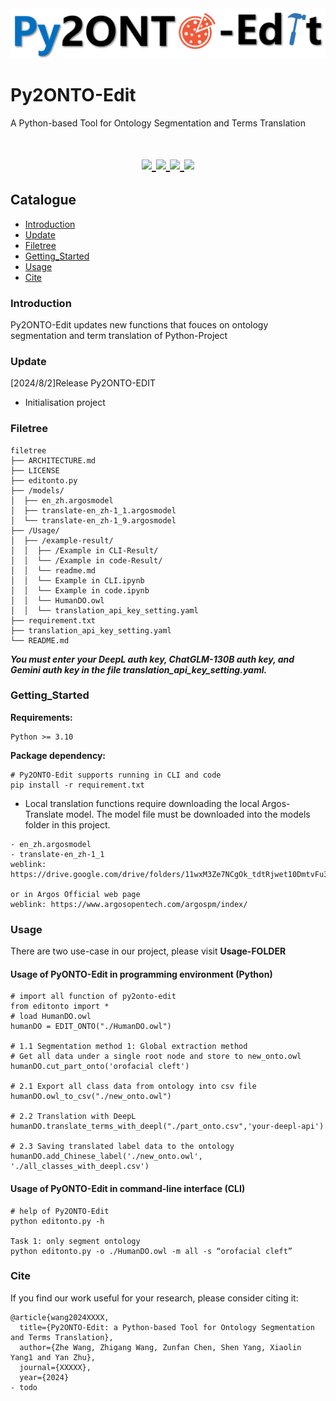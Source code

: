 <a href="https://github.com/MedportalProject/Py2ONTO-Edit">
  <img src="https://github.com/MedportalProject/Py2ONTO-Edit/blob/main/figs/logo-edit2.png" alt="Logo">
</a>

# Py2ONTO-Edit

A Python-based Tool for Ontology Segmentation and Terms Translation
<h1 align="center">
  <a href="">
    <img src="https://img.shields.io/badge/releases-v0.2-red" />
  </a>
  <a href="">
    <img src="https://img.shields.io/badge/docs-v1.0-yellow" />
  </a>
  <a href="">
    <img src="https://img.shields.io/badge/Ontology-Tools-blue" />
  </a>
  <a href="">
    <img src="https://img.shields.io/badge/LICENSE-LGPL 3-brightgreen" />
  </a>
</h1>

## Catalogue
- [Introduction](#Introduction)
- [Update](#Update)
- [Filetree](#Filetree)
- [Getting_Started](#Getting_Started)
- [Usage](#Usage)
- [Cite](#Cite)

### Introduction
Py2ONTO-Edit updates new functions that fouces on ontology segmentation and term translation of Python-Project

### Update
[2024/8/2]Release Py2ONTO-EDIT
- Initialisation project

### Filetree 
```
filetree 
├── ARCHITECTURE.md
├── LICENSE
├── editonto.py
├── /models/
│  ├── en_zh.argosmodel
│  ├── translate-en_zh-1_1.argosmodel
│  └── translate-en_zh-1_9.argosmodel
├── /Usage/
│  ├── /example-result/
│  │  ├── /Example in CLI-Result/
│  │  └── /Example in code-Result/
│  │  └── readme.md
│  │  └── Example in CLI.ipynb
│  │  └── Example in code.ipynb
│  │  └── HumanDO.owl
│  │  └── translation_api_key_setting.yaml
├── requirement.txt
├── translation_api_key_setting.yaml
└── README.md
```
_**You must enter your DeepL auth key, ChatGLM-130B auth key, and Gemini auth key in the file translation_api_key_setting.yaml.**_

### Getting_Started
**Requirements:**
```
Python >= 3.10
```

**Package dependency:**
```
# Py2ONTO-Edit supports running in CLI and code 
pip install -r requirement.txt
```

* Local translation functions require downloading the local Argos-Translate model. The model file must be downloaded into the models folder in this project.
```
- en_zh.argosmodel
- translate-en_zh-1_1
weblink: https://drive.google.com/drive/folders/11wxM3Ze7NCgOk_tdtRjwet10DmtvFu3i

or in Argos Official web page
weblink: https://www.argosopentech.com/argospm/index/
```

### Usage
There are two use-case in our project, please visit **Usage-FOLDER**
#### Usage of PyONTO-Edit in programming environment (Python)
```
# import all function of py2onto-edit
from editonto import *
# load HumanDO.owl
humanDO = EDIT_ONTO("./HumanDO.owl")

# 1.1 Segmentation method 1: Global extraction method
# Get all data under a single root node and store to new_onto.owl
humanDO.cut_part_onto('orofacial cleft')

# 2.1 Export all class data from ontology into csv file
humanDO.owl_to_csv("./new_onto.owl")

# 2.2 Translation with DeepL
humanDO.translate_terms_with_deepl("./part_onto.csv",'your-deepl-api')

# 2.3 Saving translated label data to the ontology
humanDO.add_Chinese_label('./new_onto.owl', './all_classes_with_deepl.csv')
```

#### Usage of PyONTO-Edit in command-line interface (CLI)
```
# help of Py2ONTO-Edit
python editonto.py -h

Task 1: only segment ontology
python editonto.py -o ./HumanDO.owl -m all -s “orofacial cleft”
```

### Cite
If you find our work useful for your research, please consider citing it:
```
@article{wang2024XXXX,
  title={Py2ONTO-Edit: a Python-based Tool for Ontology Segmentation and Terms Translation},
  author={Zhe Wang, Zhigang Wang, Zunfan Chen, Shen Yang, Xiaolin Yang1 and Yan Zhu},
  journal={XXXXX},
  year={2024}
- todo
```

